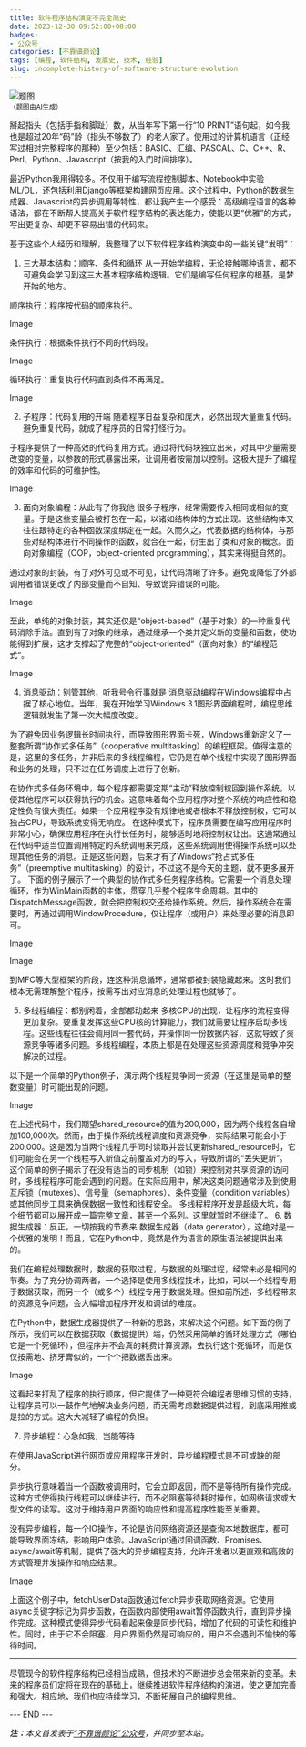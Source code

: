 ```yaml
---
title: 软件程序结构演变不完全简史
date: 2023-12-30 09:52:00+08:00
badges:
- 公众号
categories: [不靠谱颜论]
tags: [编程, 软件结构, 发展史, 技术, 经验]
slug: incomplete-history-of-software-structure-evolution
---
```


<div class="p-3 text-center">
  <img class="img-fluid" src="/images/2023/1230/01.png" alt="题图" style="max-width:640px">
  <div><small>（题图由AI生成）</small></div>
</div>

掰起指头（包括手指和脚趾）数，从当年写下第一行“10 PRINT”语句起，如今我也是超过20年“码”龄（指头不够数了）的老人家了。使用过的计算机语言（正经写过相对完整程序的那种）至少包括：BASIC、汇编、PASCAL、C、C++、R、Perl、Python、Javascript（按我的入门时间排序）。

最近Python我用得较多。不仅用于编写流程控制脚本、Notebook中实验ML/DL，还包括利用Django等框架构建网页应用。这个过程中，Python的数据生成器、Javascript的异步调用等特性，都让我产生一个感受：高级编程语言的各种语法，都在不断帮人提高关于软件程序结构的表达能力，使能以更“优雅”的方式，写出更复杂、却更不容易出错的代码来。

基于这些个人经历和理解，我整理了以下软件程序结构演变中的一些关键“发明”：

1. 三大基本结构：顺序、条件和循环
从一开始学编程，无论接触哪种语言，都不可避免会学习到这三大基本程序结构逻辑。它们是编写任何程序的根基，是梦开始的地方。

顺序执行：程序按代码的顺序执行。

Image

条件执行：根据条件执行不同的代码段。

Image

循环执行：重复执行代码直到条件不再满足。

Image

2. 子程序：代码复用的开端
随着程序日益复杂和庞大，必然出现大量重复代码。避免重复代码，就成了程序员的日常打怪行为。

子程序提供了一种高效的代码复用方式。通过将代码块独立出来，对其中少量需要改变的变量，以参数的形式暴露出来，让调用者按需加以控制。这极大提升了编程的效率和代码的可维护性。

Image

3. 面向对象编程：从此有了你我他
很多子程序，经常需要传入相同或相似的变量。于是这些变量会被打包在一起，以诸如结构体的方式出现。这些结构体又往往跟特定的各种函数深度绑定在一起。久而久之，代表数据的结构体，与那些对结构体进行不同操作的函数，就合在一起，衍生出了类和对象的概念。面向对象编程（OOP，object-oriented programming），其实来得挺自然的。

通过对象的封装，有了对外可见或不可见，让代码清晰了许多。避免或降低了外部调用者错误更改了内部变量而不自知、导致诡异错误的可能。

Image

至此，单纯的对象封装，其实还仅是“object-based”（基于对象）的一种重复代码消除手法。直到有了对象的继承，通过继承一个类并定义新的变量和函数，使功能得到扩展，这才支撑起了完整的“object-oriented”（面向对象）的“编程范式”。

Image

4. 消息驱动：别管其他，听我号令行事就是
消息驱动编程在Windows编程中占据了核心地位。当年，我在开始学习Windows 3.1图形界面编程时，编程思维逻辑就发生了第一次大幅度改变。

为了避免因业务逻辑长时间执行，而导致图形界面卡死，Windows重新定义了一整套所谓“协作式多任务”（cooperative multitasking）的编程框架。值得注意的是，这里的多任务，并非后来的多线程编程，它仍是在单个线程中实现了图形界面和业务的处理，只不过在任务调度上进行了创新。

在协作式多任务环境中，每个程序都需要定期“主动”释放控制权回到操作系统，以便其他程序可以获得执行的机会。这意味着每个应用程序对整个系统的响应性和稳定性负有很大责任。如果一个应用程序没有规律地或者根本不释放控制权，它可以独占CPU，导致系统变得无响应。
在这种模式下，程序员需要在编写应用程序时非常小心，确保应用程序在执行长任务时，能够适时地将控制权让出。这通常通过在代码中适当位置调用特定的系统调用来完成，这些系统调用使得操作系统可以处理其他任务的消息。正是这些问题，后来才有了Windows“抢占式多任务”（preemptive multitasking）的设计，不过这不是今天的主题，就不更多展开了。
下面的例子展示了一个典型的协作式多任务程序结构。它需要一个消息处理循环，作为WinMain函数的主体，贯穿几乎整个程序生命周期。其中的DispatchMessage函数，就会把控制权交还给操作系统。然后，操作系统会在需要时，再通过调用WindowProcedure，仅让程序（或用户）来处理必要的消息即可。

Image

Image

到MFC等大型框架的阶段，连这种消息循环，通常都被封装隐藏起来。这时我们根本无需理解整个程序，按需写出对应消息的处理过程也就够了。

5. 多线程编程：都别闲着，全部都动起来
多核CPU的出现，让程序的流程变得更加复杂。要重复发挥这些CPU核的计算能力，我们就需要让程序启动多线程。这些线程往往会调用同一套代码，并操作同一份数据内容，这就导致了资源竞争等诸多问题。多线程编程，本质上都是在处理这些资源调度和竞争冲突解决的过程。

以下是一个简单的Python例子，演示两个线程竞争同一资源（在这里是简单的整数变量）时可能出现的问题。

Image

在上述代码中，我们期望shared_resource的值为200,000，因为两个线程各自增加100,000次。然而，由于操作系统线程调度和资源竞争，实际结果可能会小于200,000。这是因为当两个线程几乎同时读取并尝试更新shared_resource时，它们可能会在另一个线程写入新值之前覆盖对方的写入，导致所谓的“丢失更新”。
这个简单的例子揭示了在没有适当的同步机制（如锁）来控制对共享资源的访问时，多线程程序可能会遇到的问题。在实际应用中，解决这类问题通常涉及到使用互斥锁（mutexes）、信号量（semaphores）、条件变量（condition variables）或其他同步工具来确保数据一致性和线程安全。
多线程程序开发是超级大坑，每个细节都可以展开成一篇完整文章，甚至一个系列。这里就暂时不继续了。
6. 数据生成器：反正，一切按我的节奏来
数据生成器（data generator），这绝对是一个优雅的发明！而且，它在Python中，竟然是作为语言的原生语法被提供出来的。

我们在编程处理数据时，数据的获取过程，与数据的处理过程，经常未必是相同的节奏。为了充分协调两者，一个选择是使用多线程技术，比如，可以一个线程专用于数据获取，而另一个（或多个）线程专用于数据处理。但如前所述，多线程带来的资源竞争问题，会大幅增加程序开发和调试的难度。

在Python中，数据生成器提供了一种新的思路，来解决这个问题。如下面的例子所示，我们可以在数据获取（数据提供）端，仍然采用简单的循环处理方式（哪怕它是一个死循环），但程序并不会真的耗费计算资源，去执行这个死循环，而是仅仅按需地、挤牙膏似的，一个个把数据丢出来。

Image

这看起来打乱了程序的执行顺序，但它提供了一种更符合编程者思维习惯的支持，让程序员可以一鼓作气地解决业务问题，而无需考虑数据提供过程，到底采用推或是拉的方式。这大大减轻了编程的负担。

7. 异步编程：心急如我，岂能等待

在使用JavaScript进行网页或应用程序开发时，异步编程模式是不可或缺的部分。

异步执行意味着当一个函数被调用时，它会立即返回，而不是等待所有操作完成。这种方式使得执行线程可以继续进行，而不必阻塞等待耗时操作，如网络请求或大型文件的读写。这对于维持用户界面的响应性和提高程序性能至关重要。

没有异步编程，每一个IO操作，不论是访问网络资源还是查询本地数据库，都可能导致界面冻结，影响用户体验。JavaScript通过回调函数、Promises、async/await等机制，提供了强大的异步编程支持，允许开发者以更直观和高效的方式管理并发操作和响应结果。

Image

上面这个例子中，fetchUserData函数通过fetch异步获取网络资源。它使用async关键字标记为异步函数，在函数内部使用await暂停函数执行，直到异步操作完成。这种模式使得异步代码看起来像是同步代码，增加了代码的可读性和维护性。同时，由于它不会阻塞，用户界面仍然是可响应的，用户不会遇到不愉快的等待时间。

-----

尽管现今的软件程序结构已经相当成熟，但技术的不断进步总会带来新的变革。未来的程序员们定将在现在的基础上，继续推进软件程序结构的演进，使之更加完善和强大。相应地，我们也应持续学习，不断拓展自己的编程思维。

<div class="p-5 text-center">--- END ---</div>

<i><b>注：</b>本文首发表于[“不靠谱颜论”公众号](https://mp.weixin.qq.com/s/L2wkIkkVrp1DFcjleAdeZw)，并同步至本站。</i>
